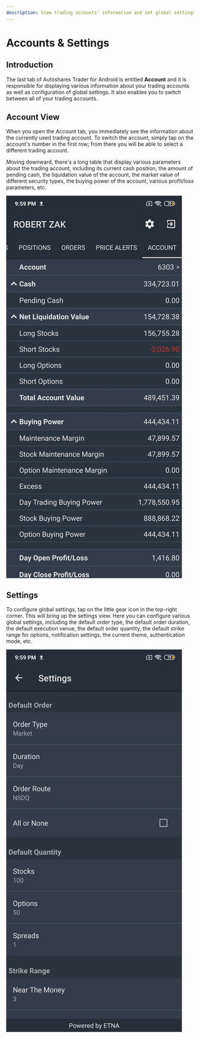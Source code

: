 ```yaml
---
description: View trading accounts' information and set global settings
---
```


# Accounts & Settings

## Introduction

The last tab of Autoshares Trader for Android is entitled **Account** and it is responsible for displaying various information about your trading accounts as well as configuration of global settings. It also enables you to switch between all of your trading accounts.

## Account View

When you open the Account tab, you immediately see the information about the currently used trading account. To switch the account, simply tap on the account's number in the first row; from there you will be able to select a different trading account.

Moving downward, there's a long table that display various parameters about the trading account, including its current cash position, the amount of pending cash, the liquidation value of the account, the market value of different security types, the buying power of the account, various profit/loss parameters, etc.

![](../../.gitbook/assets/screenshot_2020-04-28-21-59-24-969_com.etnasoft.etnamobile.android.jpg)

## Settings

To configure global settings, tap on the little gear icon in the top-right corner. This will bring up the settings view. Here you can configure various global settings, including the default order type, the default order duration, the default execution venue, the default order quantity, the default strike range for options, notification settings, the current theme, authentication mode, etc.

![](../../.gitbook/assets/screenshot_2020-04-28-21-59-52-570_com.etnasoft.etnamobile.android.jpg)

